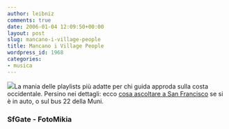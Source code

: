 ```yaml
---
author: leibniz
comments: true
date: 2006-01-04 12:09:50+00:00
layout: post
slug: mancano-i-village-people
title: Mancano i Village People
wordpress_id: 1968
categories:
- musica
---
```


[![](http://static.flickr.com/42/81610704_8173074ac9_t.jpg)](http://www.flickr.com/photos/mikia/81610704/)La mania delle playlists più adatte per chi guida approda sulla costa occidentale. Persino nei dettagli: ecco [cosa ascoltare a San Francisco](http://www.sfgate.com/cgi-bin/article.cgi?f=/c/a/2006/01/03/DDG35GFIAB1.DTL) se si è in auto, o sul bus 22 della Muni.


### SfGate - FotoMikia

